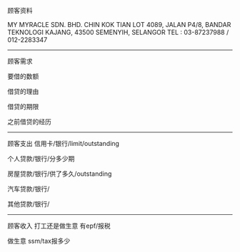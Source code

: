 顾客资料

MY MYRACLE SDN. BHD. CHIN KOK TIAN LOT 4089, JALAN P4/8, BANDAR TEKNOLOGI KAJANG, 43500 SEMENYIH, SELANGOR TEL : 03-87237988 / 012-2283347

-----------------
顾客需求


要借的数额

借贷的理由

借贷的期限

之前借贷的经历


--------------
顾客支出
信用卡/银行/limit/outstanding


个人贷款/银行/分多少期

房屋贷款/银行/供了多久/outstanding

汽车贷款/银行/


其他贷款/银行/

-----------
顾客收入
打工还是做生意
有epf/报税

做生意 ssm/tax报多少

